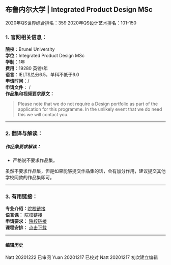 ## 布鲁内尔大学 | Integrated Product Design MSc

2020年QS世界综合排名：359
2020年QS设计艺术排名：101-150



### 1. 官网相关信息：

**院校**：Brunel University  
**学位**：Integrated Product Design MSc  
**学制**：1年  
**费用**：19280 英镑/年  
**语言**：IELTS总分6.5，单科不低于6.0  
**申请时间**：/  
**申请文件**： /  
**作品集和视频要求原文：**   

> Please note that we do not require a Design portfolio as part of the application for this programme. In the unlikely event that we do need this we will contact you.





---


### 2. 翻译与解读：

##### 作品集要求解读：
- 严格说不要求作品集。

虽然不要求作品集，但是如果能够提交作品集的话，会有加分作用，建议提交其他学校同款的作品集即可。



---


### 3. 有用链接：

**专业介绍：**[院校链接](http://www.brunel.ac.uk/study/postgraduate/integrated-product-design-msc)  
**语言课：** [院校链接](https://www.brunel.ac.uk/international/language-centre/Pre-sessional-English)  
**申请要求：** [院校链接](https://www.brunel.ac.uk/study/postgraduate/integrated-product-design-msc)  
**课程安排：** [点击下载](https://www.brunel.ac.uk/about/quality-assurance/documents/programme-specifications/MSc-Integrated-Product-Design.pdf)




---


#### 编辑历史

Natt 20201222 已审阅
Yuan 20201217 已校对
Natt 20201217 初次建立编辑  
